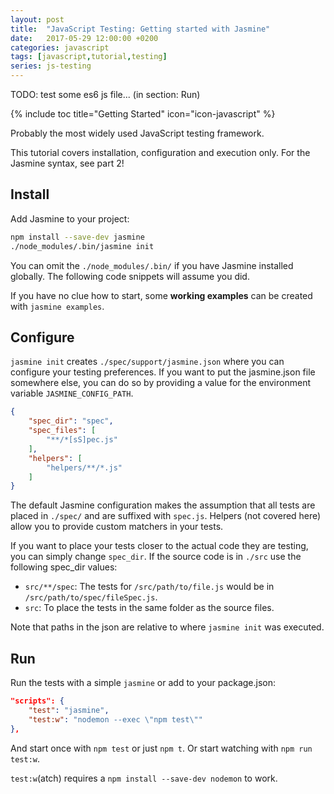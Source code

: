 ```yaml
---
layout: post
title:  "JavaScript Testing: Getting started with Jasmine"
date:   2017-05-29 12:00:00 +0200
categories: javascript
tags: [javascript,tutorial,testing]
series: js-testing
---
```


TODO: test some es6 js file... (in section: Run)

{% include toc title="Getting Started" icon="icon-javascript" %}

Probably the most widely used JavaScript testing framework.

This tutorial covers installation, configuration and execution only.
For the Jasmine syntax, see part 2!

<!--more-->

## Install

Add Jasmine to your project:

```sh
npm install --save-dev jasmine
./node_modules/.bin/jasmine init
```

You can omit the `./node_modules/.bin/` if you have Jasmine installed globally.
The following code snippets will assume you did.

If you have no clue how to start, some **working examples** can be created with `jasmine examples`.



## Configure

`jasmine init` creates `./spec/support/jasmine.json` where you can configure your testing preferences.
If you want to put the jasmine.json file somewhere else, you can do so 
by providing a value for the environment variable `JASMINE_CONFIG_PATH`.

```json
{
	"spec_dir": "spec",
	"spec_files": [
		"**/*[sS]pec.js"
	],
	"helpers": [
		"helpers/**/*.js"
	]
}
```

The default Jasmine configuration makes the assumption that 
all tests are placed in `./spec/` and are suffixed with `spec.js`.
Helpers (not covered here) allow you to provide custom matchers in your tests.

If you want to place your tests closer to the actual code they are testing, you can
simply change `spec_dir`. If the source code is in `./src` use the following spec_dir values:
- `src/**/spec`: The tests for `/src/path/to/file.js` would be in `/src/path/to/spec/fileSpec.js`.
- `src`: To place the tests in the same folder as the source files.

Note that paths in the json are relative to where `jasmine init` was executed.



## Run

Run the tests with a simple `jasmine` or add to your package.json:

```json
"scripts": {
	"test": "jasmine",
	"test:w": "nodemon --exec \"npm test\""
},
```

And start once with `npm test` or just `npm t`. Or start watching with `npm run test:w`.

`test:w`(atch) requires a `npm install --save-dev nodemon` to work.
